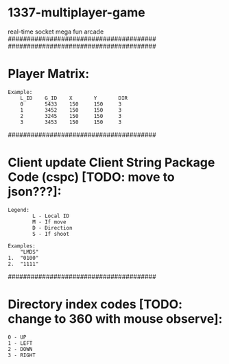 # 1337-multiplayer-game
real-time socket mega fun arcade
#######################################
#######################################
# Player Matrix:

	Example:
		L_ID	G_ID	X		Y		DIR
		0		5433	150		150		3
		1		3452	150		150		3
		2		3245	150		150		3
		3		3453	150		150		3
#######################################
#	Client update Client String Package Code (cspc) [TODO: move to json???]:

	Legend:	
			L - Local ID
			M - If move
			D - Direction
			S - If shoot

	Examples:
		"LMDS"
	1.	"0100"
	2.	"1111"
#######################################
#	Directory index codes [TODO: change to 360 with mouse observe]:

	0 - UP
	1 - LEFT
	2 - DOWN
	3 - RIGHT